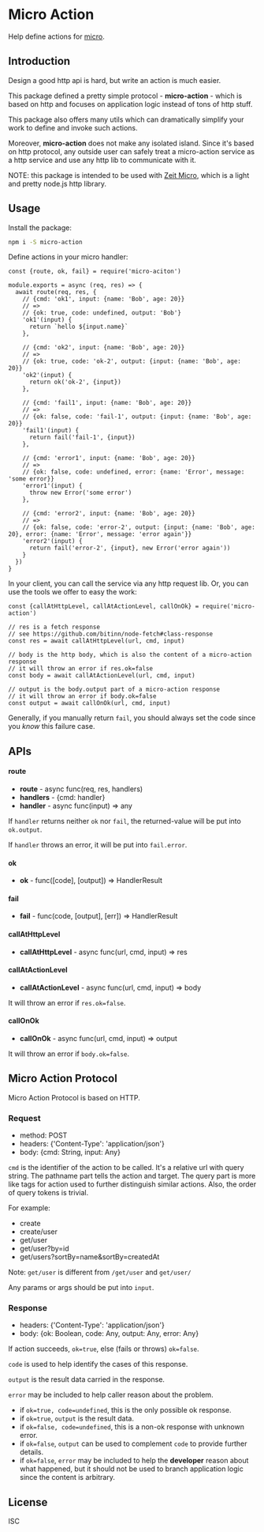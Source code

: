 # Micro Action

Help define actions for [micro](https://github.com/zeit/micro).

## Introduction

Design a good http api is hard, but write an action is much easier.

This package defined a pretty simple protocol - **micro-action** - which is based on http and focuses on application 
logic instead of tons of http stuff.

This package also offers many utils which can dramatically simplify your work to define and invoke such actions.

Moreover, **micro-action** does not make any isolated island. Since it's based on http protocol, any outside user can 
safely treat a micro-action service as a http service and use any http lib to communicate with it.

NOTE: this package is intended to be used with [Zeit Micro](https://github.com/zeit/micro), which is a light and pretty
node.js http library.

## Usage

Install the package:

```bash
npm i -S micro-action
```

Define actions in your micro handler:

```ecmascript 6
const {route, ok, fail} = require('micro-aciton')

module.exports = async (req, res) => {
  await route(req, res, {
    // {cmd: 'ok1', input: {name: 'Bob', age: 20}}
    // =>
    // {ok: true, code: undefined, output: 'Bob'}
    'ok1'(input) {
      return `hello ${input.name}`
    },
    
    // {cmd: 'ok2', input: {name: 'Bob', age: 20}}
    // =>
    // {ok: true, code: 'ok-2', output: {input: {name: 'Bob', age: 20}} 
    'ok2'(input) {
      return ok('ok-2', {input})
    },
    
    // {cmd: 'fail1', input: {name: 'Bob', age: 20}}
    // =>
    // {ok: false, code: 'fail-1', output: {input: {name: 'Bob', age: 20}} 
    'fail1'(input) {
      return fail('fail-1', {input})
    },
    
    // {cmd: 'error1', input: {name: 'Bob', age: 20}}
    // =>
    // {ok: false, code: undefined, error: {name: 'Error', message: 'some error}} 
    'error1'(input) {
      throw new Error('some error')
    },
    
    // {cmd: 'error2', input: {name: 'Bob', age: 20}}
    // =>
    // {ok: false, code: 'error-2', output: {input: {name: 'Bob', age: 20}, error: {name: 'Error', message: 'error again'}} 
    'error2'(input) {
      return fail('error-2', {input}, new Error('error again'))
    }
  })
}
```

In your client, you can call the service via any http request lib. Or, you can use the tools we offer to easy the work:

```ecmascript 6
const {callAtHttpLevel, callAtActionLevel, callOnOk} = require('micro-action')

// res is a fetch response
// see https://github.com/bitinn/node-fetch#class-response
const res = await callAtHttpLevel(url, cmd, input)

// body is the http body, which is also the content of a micro-action response
// it will throw an error if res.ok=false
const body = await callAtActionLevel(url, cmd, input)

// output is the body.output part of a micro-action response
// it will throw an error if body.ok=false
const output = await callOnOk(url, cmd, input)
```

Generally, if you manually return `fail`, you should always set the code since you *know* this failure case.

## APIs

#### route

- **route** - async func(req, res, handlers)
- **handlers** - {cmd: handler}
- **handler** - async func(input) => any

If `handler` returns neither `ok` nor `fail`, the returned-value will be put into `ok.output`.

If `handler` throws an error, it will be put into `fail.error`.

#### ok

- **ok** - func([code], [output]) => HandlerResult

#### fail

- **fail** - func(code, [output], [err]) => HandlerResult 

#### callAtHttpLevel

- **callAtHttpLevel** - async func(url, cmd, input) => res

#### callAtActionLevel

- **callAtActionLevel** - async func(url, cmd, input) => body

It will throw an error if `res.ok=false`.

#### callOnOk

- **callOnOk** - async func(url, cmd, input) => output

It will throw an error if `body.ok=false`.

## Micro Action Protocol

Micro Action Protocol is based on HTTP.

### Request

- method: POST
- headers: {'Content-Type': 'application/json'}
- body: {cmd: String, input: Any}

`cmd` is the identifier of the action to be called. 
It's a relative url with query string.
The pathname part tells the action and target.
The query part is more like tags for action used to further distinguish similar actions.
Also, the order of query tokens is trivial.

For example:

- create
- create/user
- get/user
- get/user?by=id
- get/users?sortBy=name&sortBy=createdAt

Note: `get/user` is different from `/get/user` and `get/user/`

Any params or args should be put into `input`.

### Response

- headers: {'Content-Type': 'application/json'}
- body: {ok: Boolean, code: Any, output: Any, error: Any}
 
If action succeeds, `ok=true`, else (fails or throws) `ok=false`.
 
`code` is used to help identify the cases of this response.
 
`output` is the result data carried in the response.
 
`error` may be included to help caller reason about the problem.
 
- if `ok=true, code=undefined`, this is the only possible ok response.
- if `ok=true`, `output` is the result data.
- if `ok=false, code=undefined`, this is a non-ok response with unknown error.
- if `ok=false`, `output` can be used to complement `code` to provide further details.
- if `ok=false`, `error` may be included to help the **developer** reason about what happened, but it should not be 
used to branch application logic since the content is arbitrary.

## License

ISC